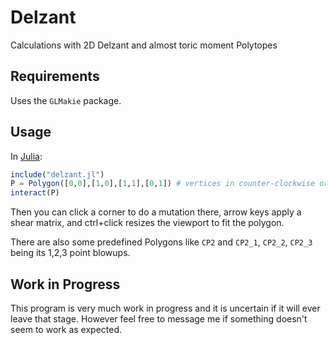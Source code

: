 # Delzant
Calculations with 2D Delzant and almost toric moment Polytopes

## Requirements

Uses the `GLMakie` package.

## Usage

In [Julia](https://julialang.org):

```julia
include("delzant.jl")
P = Polygon([0,0],[1,0],[1,1],[0,1]) # vertices in counter-clockwise order
interact(P)
```
Then you can click a corner to do a mutation there, arrow keys apply a shear matrix, and ctrl+click resizes the viewport to fit the polygon.

There are also some predefined Polygons like `CP2` and `CP2_1`, `CP2_2`, `CP2_3` being its 1,2,3 point blowups.

## Work in Progress

This program is very much work in progress and it is uncertain if it will ever leave that stage.
However feel free to message me if something doesn't seem to work as expected.
